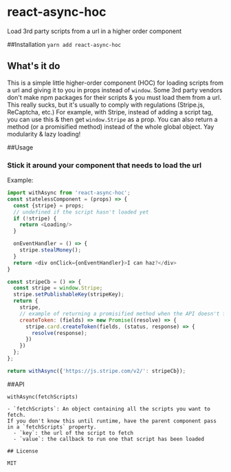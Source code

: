 # react-async-hoc
Load 3rd party scripts from a url in a higher order component

##Installation
`yarn add react-async-hoc`

## What's it do
This is a simple little higher-order component (HOC) for loading scripts from a url
and giving it to you in props instead of `window`.
Some 3rd party vendors don't make npm packages for their scripts & you must load them from a url.
This really sucks, but it's usually to comply with regulations (Stripe.js, ReCaptcha, etc.)
For example, with Stripe, instead of adding a script tag, you can use this & then get `window.Stripe` as a prop.
You can also return a method (or a promisified method) instead of the whole global object.
Yay modularity & lazy loading!

##Usage

### Stick it around your component that needs to load the url

Example:

```js
import withAsync from 'react-async-hoc';
const statelessComponent = (props) => {
  const {stripe} = props;
  // undefined if the script hasn't loaded yet
  if (!stripe) {
    return <Loading/>
  }

  onEventHandler = () => {
    stripe.stealMoney();
  }
  return <div onClick={onEventHandler}>I can haz?</div>
}

const stripeCb = () => {
  const stripe = window.Stripe;
  stripe.setPublishableKey(stripeKey);
  return {
    stripe,
    // example of returning a promisified method when the API doesn't follow a node standard callback
    createToken: (fields) => new Promise((resolve) => {
      stripe.card.createToken(fields, (status, response) => {
        resolve(response);
      })
    })
  };
};

return withAsync({'https://js.stripe.com/v2/': stripeCb});
```

##API

```
withAsync(fetchScripts)

- `fetchScripts`: An object containing all the scripts you want to fetch.
If you don't know this until runtime, have the parent component pass in a `fetchScripts` property.
  - `key`: the url of the script to fetch
  - `value`: the callback to run one that script has been loaded

## License

MIT
